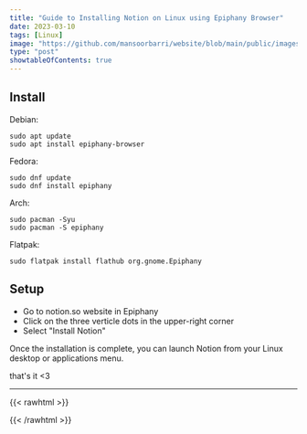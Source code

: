```yaml
---
title: "Guide to Installing Notion on Linux using Epiphany Browser"
date: 2023-03-10
tags: [Linux]
image: "https://github.com/mansoorbarri/website/blob/main/public/images/how-to/notion-web-app-on-linux/main.png?raw=true"
type: "post"
showtableOfContents: true
---
```


## Install 
Debian: 
```
sudo apt update
sudo apt install epiphany-browser
```
Fedora: 
```
sudo dnf update
sudo dnf install epiphany
```
Arch: 
```
sudo pacman -Syu
sudo pacman -S epiphany
```
Flatpak: 
```
sudo flatpak install flathub org.gnome.Epiphany
```

## Setup

- Go to notion.so website in Epiphany
- Click on the three verticle dots in the upper-right corner
- Select "Install Notion" 

Once the installation is complete, you can launch Notion from your Linux desktop or applications menu.


that's it <3

----

{{< rawhtml >}} 
<script src="https://utteranc.es/client.js"
        repo="mansoorbarri/website"
        issue-term="title"
        theme="github-dark"
        crossorigin="anonymous"
        async>
</script>
{{< /rawhtml >}}